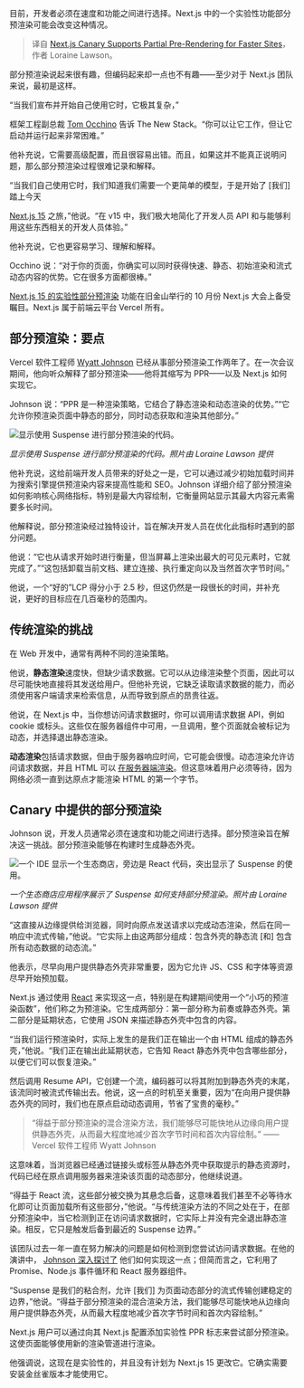 
<!--
title: Next.js Canary支持部分预渲染以实现更快的网站
cover: https://cdn.thenewstack.io/media/2024/11/a4486f24-wyattjohnsonnextjs.jpg
-->

目前，开发者必须在速度和功能之间进行选择。Next.js 中的一个实验性功能部分预渲染可能会改变这种情况。

> 译自 [Next.js Canary Supports Partial Pre-Rendering for Faster Sites](https://thenewstack.io/next-js-canary-supports-partial-pre-rendering-for-faster-sites/)，作者 Loraine Lawson。



部分预渲染说起来很有趣，但编码起来却一点也不有趣——至少对于 Next.js 团队来说，最初是这样。

“当我们宣布并开始自己使用它时，它极其复杂，”

框架工程副总裁 [Tom Occhino](https://www.linkedin.com/in/tomocchino/) 告诉 The New Stack。“你可以让它工作，但让它启动并运行起来非常困难。”

他补充说，它需要高级配置，而且很容易出错。而且，如果这并不能真正说明问题，那么部分预渲染过程很难记录和解释。

“当我们自己使用它时，我们知道我们需要一个更简单的模型，于是开始了 [我们] 踏上今天

[Next.js 15](https://nextjs.org/blog/next-15) 之旅，”他说。“在 v15 中，我们极大地简化了开发人员 API 和与能够利用这些东西相关的开发人员体验。”

他补充说，它也更容易学习、理解和解释。

Occhino 说：“对于你的页面，你确实可以同时获得快速、静态、初始渲染和流式动态内容的优势。它在很多方面都很棒。”

[Next.js 15 的实验性部分预渲染](https://thenewstack.io/vercels-next-js-14-introduces-partial-pre-rendering/) 功能在旧金山举行的 10 月份 Next.js 大会上备受瞩目。Next.js 属于前端云平台 Vercel 所有。

## 部分预渲染：要点

Vercel 软件工程师 [Wyatt Johnson](https://www.linkedin.com/in/wyattjoh/?originalSubdomain=ca) 已经从事部分预渲染工作两年了。在一次会议期间，他向听众解释了部分预渲染——他将其缩写为 PPR——以及 Next.js 如何实现它。

Johnson 说：“PPR 是一种渲染策略，它结合了静态渲染和动态渲染的优势。”“它允许你预渲染页面中静态的部分，同时动态获取和渲染其他部分。”

![显示使用 Suspense 进行部分预渲染的代码。](https://cdn.thenewstack.io/media/2024/11/cc91da5e-partialprerenderingwithsuspense.png)

*显示使用 Suspense 进行部分预渲染的代码。照片由 Loraine Lawson 提供*

他补充说，这给前端开发人员带来的好处之一是，它可以通过减少初始加载时间并为搜索引擎提供预渲染内容来提高性能和 SEO。Johnson 详细介绍了部分预渲染如何影响核心网络指标，特别是最大内容绘制，它衡量网站显示其最大内容元素需要多长时间。

他解释说，部分预渲染经过独特设计，旨在解决开发人员在优化此指标时遇到的部分问题。

他说：“它也从请求开始时进行衡量，但当屏幕上渲染出最大的可见元素时，它就完成了。”“这包括卸载当前文档、建立连接、执行重定向以及当然首次字节时间。”

他说，一个“好的”LCP 得分小于 2.5 秒，但这仍然是一段很长的时间，并补充说，更好的目标应在几百毫秒的范围内。

## 传统渲染的挑战

在 Web 开发中，通常有两种不同的渲染策略。

他说，**静态渲染**速度快，但缺少请求数据。它可以从边缘渲染整个页面，因此可以尽可能快地直接将其发送给用户。但他补充说，它缺乏读取请求数据的能力，而必须使用客户端请求来检索信息，从而导致到原点的昂贵往返。

他说，在 Next.js 中，当你想访问请求数据时，你可以调用请求数据 API，例如 cookie 或标头。这些仅在服务器组件中可用，一旦调用，整个页面就会被标记为动态，并选择退出静态渲染。

**动态渲染**包括请求数据，但由于服务器响应时间，它可能会很慢。动态渲染允许访问请求数据，并且 HTML 可以 [在服务器端渲染](https://thenewstack.io/spas-and-react-you-dont-always-need-server-side-rendering/)。但这意味着用户必须等待，因为网络必须一直到达原点才能渲染 HTML 的第一个字节。

## Canary 中提供的部分预渲染

Johnson 说，开发人员通常必须在速度和功能之间进行选择。部分预渲染旨在解决这一挑战。部分预渲染能够在构建时生成静态外壳。

![一个 IDE 显示一个生态商店，旁边是 React 代码，突出显示了 Suspense 的使用。](https://cdn.thenewstack.io/media/2024/11/f38c6277-ecostorenext.js-suspense.png)

*一个生态商店应用程序展示了 Suspense 如何支持部分预渲染。照片由 Loraine Lawson 提供*

“这直接从边缘提供给浏览器，同时向原点发送请求以完成动态渲染，然后在同一响应中流式传输，”他说。“它实际上由这两部分组成：包含外壳的静态流 [和] 包含所有动态数据的动态流。”

他表示，尽早向用户提供静态外壳非常重要，因为它允许 JS、CSS 和字体等资源尽早开始预加载。

Next.js 通过使用 [React](https://roadmap.sh/react) 来实现这一点，特别是在构建期间使用一个“小巧的预渲染函数”，他们称之为预渲染。它生成两部分：第一部分称为前奏或静态外壳。第二部分是延期状态，它使用 JSON 来描述静态外壳中包含的内容。

“当我们运行预渲染时，实际上发生的是我们正在输出一个由 HTML 组成的静态外壳，”他说。“我们正在输出此延期状态，它告知 React 静态外壳中包含哪些部分，以便它们可以恢复渲染。”

然后调用 Resume API，它创建一个流，编码器可以将其附加到静态外壳的末尾，该流同时被流式传输出去。他说，这一点的时机至关重要，因为“在向用户提供静态外壳的同时，我们也在原点启动动态调用，节省了宝贵的毫秒。”

> “得益于部分预渲染的混合渲染方法，我们能够尽可能快地从边缘向用户提供静态外壳，从而最大程度地减少首次字节时间和首次内容绘制。”
> ——Vercel 软件工程师 Wyatt Johnson

这意味着，当浏览器已经通过链接头或标签从静态外壳中获取提示的静态资源时，代码已经在原点调用服务器来渲染该页面的动态部分，他继续说道。

“得益于 React 流，这些部分被交换为其悬念后备，这意味着我们甚至不必等待水化即可让页面加载所有这些部分，”他说。“与传统渲染方法的不同之处在于，在部分预渲染中，当它检测到正在访问请求数据时，它实际上并没有完全退出静态渲染。相反，它只是触发后备到最近的 Suspense 边界。”

该团队过去一年一直在努力解决的问题是如何检测到您尝试访问请求数据。在他的演讲中， [Johnson 深入探讨了](https://nextjs.org/conf/session/optimizing-lcp-partial-prerendering-deep-dive) 他们如何实现这一点；但简而言之，它利用了 Promise、Node.js 事件循环和 React 服务器组件。

“Suspense 是我们的粘合剂，允许 [我们] 为页面动态部分的流式传输创建稳定的边界，”他说。“得益于部分预渲染的混合渲染方法，我们能够尽可能快地从边缘向用户提供静态外壳，从而最大程度地减少首次字节时间和首次内容绘制。”

Next.js 用户可以通过向其 Next.js 配置添加实验性 PPR 标志来尝试部分预渲染。这使页面能够使用新的渲染管道进行渲染。

他强调说，这现在是实验性的，并且没有计划为 Next.js 15 更改它。它确实需要安装金丝雀版本才能使用它。
